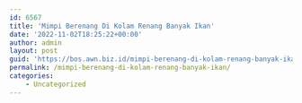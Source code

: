 ```yaml
---
id: 6567
title: 'Mimpi Berenang Di Kolam Renang Banyak Ikan'
date: '2022-11-02T18:25:22+00:00'
author: admin
layout: post
guid: 'https://bos.awn.biz.id/mimpi-berenang-di-kolam-renang-banyak-ikan/'
permalink: /mimpi-berenang-di-kolam-renang-banyak-ikan/
categories:
    - Uncategorized
---
```


